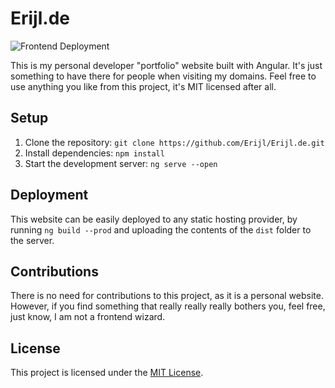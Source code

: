 # Erijl.de
![Frontend Deployment](https://img.shields.io/github/actions/workflow/status/erijl/erijl.de/deploy-frontend-to-ftp.yml?label=Frontend%20Deployment)

This is my personal developer "portfolio" website built with Angular. It's just something to have there for people when visiting my domains.
Feel free to use anything you like from this project, it's MIT licensed after all.


## Setup

1. Clone the repository: `git clone https://github.com/Erijl/Erijl.de.git`
2. Install dependencies: `npm install`
3. Start the development server: `ng serve --open`

## Deployment

This website can be easily deployed to any static hosting provider, by running `ng build --prod` and uploading the contents of the `dist` folder to the server.

## Contributions

There is no need for contributions to this project, as it is a personal website. However, if you find something that really really really bothers you, feel free, just know, I am not a frontend wizard.

## License

This project is licensed under the [MIT License](LICENSE).
